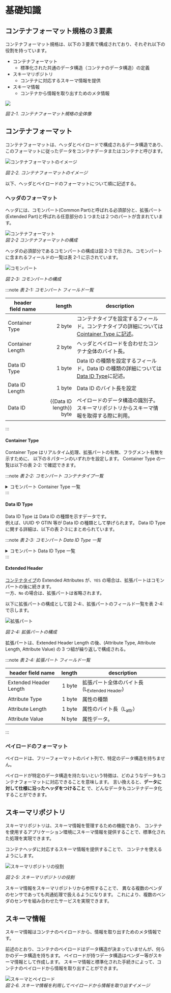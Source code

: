 # 基礎知識

## コンテナフォーマット規格の３要素

コンテナフォーマット規格は、以下の３要素で構成されており、それぞれ以下の役割を持っています。

- コンテナフォーマット
  - 標準化された共通のデータ構造（コンテナのデータ構造）の定義
- スキーマリポジトリ
  - コンテナに対応するスキーマ情報を提供
- スキーマ情報
  - コンテナから情報を取り出すためのメタ情報

![](container_three_element.drawio.png)

_図 2-1. コンテナフォーマット規格の全体像_

## コンテナフォーマット

コンテナフォーマットは、ヘッダとペイロードで構成されるデータ構造であり、
このフォーマットに従ったデータをコンテナデータまたはコンテナと呼びます。

![コンテナフォーマットのイメージ](container.drawio.png)

_図 2-2. コンテナフォーマットのイメージ_

以下、ヘッダとペイロードのフォーマットについて順に記述する。

### ヘッダのフォーマット

ヘッダには、コモンパート(Common Part)と呼ばれる必須部分と、拡張パート(Extended Part)と呼ばれる任意部分の１つまたは２つのパートが含まれています。

![コンテナフォーマット](container_format.drawio.png)  
_図 2-2 コンテナフォーマットの構成_

ヘッダの必須部分であるコモンパートの構成は図 2-3 で示され、コモンパートに含まれるフィールドの一覧は表 2-1 に示されています。

![コモンパート](common_part.drawio.png)

_図 2-3: コモンパートの構成_

:::note _表 2-1: コモンパート フィールド一覧_

| header field name |                  length | description                                                                                                    |
| ----------------- | ----------------------: | -------------------------------------------------------------------------------------------------------------- |
| Container Type    |                  2 byte | コンテナタイプを設定するフィールド。コンテナタイプの詳細については[ Cointainer Type に記述](#container-type)。 |
| Container Length  |                  2 byte | ヘッダとペイロードを合わせたコンテナ全体のバイト長。                                                           |
| Data ID Type      |                  1 byte | Data ID の種類を設定するフィールド。Data ID の種類の詳細については[Data ID Type](#data-id-type)に記述。        |
| Data ID Length    |                  1 byte | Data ID のバイト長を設定                                                                                       |
| Data ID           | {{Data ID length}} byte | ペイロードのデータ構造の識別子。スキーマリポジトリからスキーマ情報を取得する際に利用。                         |

:::

#### Container Type

Container Type はリアルタイム処理、拡張パートの有無、フラグメント有無を示すために、
以下の８パターンのいずれかを設定します。
Container Type の一覧は以下の表 2-2: で確認できます。

:::note _表 2-2: コモンパート コンテナタイプ一覧_

<details>
<summary>
コモンパート Container Type 一覧
</summary>
<div>

| Container Type Value | Realtime / Non Realtime Process | Extended Attributes | Fragmentation |
| -------------------- | ------------------------------- | ------------------- | ------------- |
| 0x5555               | Real time                       | None                | Unfragmented  |
| 0x3333               | Real time                       | None                | Fragmented    |
| 0x6666               | Real time                       | Yes                 | Unfragmented  |
| 0x0F0F               | Real time                       | Yes                 | Fragmented    |
| 0xAAAA               | Non real time                   | None                | Unfragmented  |
| 0xCCCC               | Non real time                   | None                | Fragmented    |
| 0x9999               | Non real time                   | Yes                 | Unfragmented  |
| 0xF0F0               | Non real time                   | Yes                 | Fragmented    |

</div>
</details>
:::

#### Data ID Type

Data ID Type は Data ID の種類を示すデータです。  
例えば、UUID や GTIN 等が Data ID の種類として挙げられます。
Data ID Type に関する詳細は、以下の表 2-3:にまとめられています。

:::note _表 2-3: コモンパート Data ID Type 一覧_

<details>
<summary>
コモンパート Data ID Type 一覧
</summary>
<div>

| Field Value | Type of DataID |
| ----------- | -------------- |
| 0x00        | UUID           |
| 0x01        | GTIN-8         |
| 0x02        | GTIN-12        |
| 0x03        | GTIN-13        |
| 0x04        | GTIN-14        |
| 0x05        | Bluetooth      |
| 0x06        | Proprietary    |
| 0x07-0xFF   | Reserved       |

</div>
</details>
:::

#### Extended Header

[コンテナタイプ](#container-type)の Extended Attributes が、`YES` の場合は、拡張パートはコモンパートの後に続きます。  
一方、`No` の場合は、拡張パートは省略されます。

以下に拡張パートの構成として図 2-4:、拡張パートのフィールド一覧を表 2-4:で示します。

![拡張パート](extend_part.drawio.png)

_図 2-4: 拡張パートの構成_

拡張パートは、Extended Header Length の後、(Attribute Type, Attribute Length, Attribute Value) の 3 つ組が繰り返しで構成される。

:::note _表 2-4: 拡張パート フィールド一覧_

| header field name      | length | description                                            |
| ---------------------- | -----: | ------------------------------------------------------ |
| Extended Header Length | 1 byte | 拡張パート全体のバイト長 (L<sub>Extended Header</sub>) |
| Attribute Type         | 1 byte | 属性の種類                                             |
| Attribute Length       | 1 byte | 属性のバイト長（L<sub>attr</sub>）                     |
| Attribute Value        | N byte | 属性データ。                                           |

:::

### ペイロードのフォーマット

ペイロードは、フリーフォーマットのバイト列で、特定のデータ構造を持ちません。

ペイロードが特定のデータ構造を持たないという特徴は、どのようなデータもコンテナフォーマットに対応できることを意味します。
言い換えると、**データに対して仕様に沿ったヘッダをつけること** で、どんなデータもコンテナデータ化することができます。

## スキーマリポジトリ

スキーマリポジトリは、スキーマ情報を管理するための機能であり、
コンテナを使用するアプリケーション環境にスキーマ情報を提供することで、標準化された処理を実現できます。

コンテナヘッダに対応するスキーマ情報を提供することで、
コンテナを使えるようにします。

![スキーマリポジトリの役割](repository.drawio.png)

_図 2-5: スキーマリポジトリの役割_

スキーマ情報をスキーマリポジトリから参照することで、
異なる複数のベンダのセンサであっても共通処理で扱えるようになります。
これにより、複数のベンダのセンサを組み合わせたサービスを実現できます。

## スキーマ情報

スキーマ情報はコンテナのペイロードから、情報を取り出すためのメタ情報です。

前述のとおり、コンテナのペイロードはデータ構造が決まっていませんが、何らかのデータ構造を持ちます。
ペイロードが持つデータ構造はベンダー等がスキーマ情報として作成します。
スキーマ情報と標準化された手続きによって、コンテナのペイロードから情報を取り出すことができます。

![スキーマとペイロード](scheme.drawio.png)  
_図 2-6. スキーマ情報を利用してペイロードから情報を取り出すイメージ_
